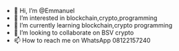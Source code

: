 - 👋 Hi, I’m @Emmanuel 
- 👀 I’m interested in blockchain,crypto,programming 
- 🌱 I’m currently learning blockchain,crypto programming 
- 💞️ I’m looking to collaborate on BSV crypto 
- 📫 How to reach me on WhatsApp 08122157240


<!---
Slimzy99/Slimzy99 is a ✨ special ✨ repository because its `README.md` (this file) appears on your GitHub profile.
You can click the Preview link to take a look at your changes.
--->
